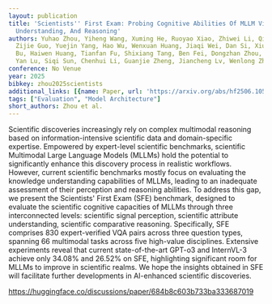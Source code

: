 ```yaml
---
layout: publication
title: 'Scientists'' First Exam: Probing Cognitive Abilities Of MLLM Via Perception,
  Understanding, And Reasoning'
authors: Yuhao Zhou, Yiheng Wang, Xuming He, Ruoyao Xiao, Zhiwei Li, Qiantai Feng,
  Zijie Guo, Yuejin Yang, Hao Wu, Wenxuan Huang, Jiaqi Wei, Dan Si, Xiuqi Yao, Jia
  Bu, Haiwen Huang, Tianfan Fu, Shixiang Tang, Ben Fei, Dongzhan Zhou, Fenghua Ling,
  Yan Lu, Siqi Sun, Chenhui Li, Guanjie Zheng, Jiancheng Lv, Wenlong Zhang, Lei Bai
conference: No Venue
year: 2025
bibkey: zhou2025scientists
additional_links: [{name: Paper, url: 'https://arxiv.org/abs/hf2506.10521'}]
tags: ["Evaluation", "Model Architecture"]
short_authors: Zhou et al.
---
```

Scientific discoveries increasingly rely on complex multimodal reasoning based on information-intensive scientific data and domain-specific expertise. Empowered by expert-level scientific benchmarks, scientific Multimodal Large Language Models (MLLMs) hold the potential to significantly enhance this discovery process in realistic workflows. However, current scientific benchmarks mostly focus on evaluating the knowledge understanding capabilities of MLLMs, leading to an inadequate assessment of their perception and reasoning abilities. To address this gap, we present the Scientists' First Exam (SFE) benchmark, designed to evaluate the scientific cognitive capacities of MLLMs through three interconnected levels: scientific signal perception, scientific attribute understanding, scientific comparative reasoning. Specifically, SFE comprises 830 expert-verified VQA pairs across three question types, spanning 66 multimodal tasks across five high-value disciplines. Extensive experiments reveal that current state-of-the-art GPT-o3 and InternVL-3 achieve only 34.08% and 26.52% on SFE, highlighting significant room for MLLMs to improve in scientific realms. We hope the insights obtained in SFE will facilitate further developments in AI-enhanced scientific discoveries.

https://huggingface.co/discussions/paper/684b8c603b733ba333687019